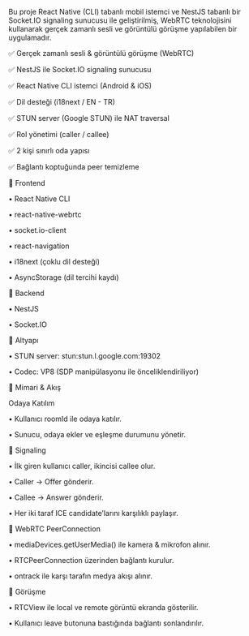 Bu proje React Native (CLI) tabanlı mobil istemci ve NestJS tabanlı bir Socket.IO signaling sunucusu ile geliştirilmiş, WebRTC teknolojisini kullanarak gerçek zamanlı sesli ve görüntülü görüşme yapılabilen bir uygulamadır.


✅ Gerçek zamanlı sesli & görüntülü görüşme (WebRTC)

✅ NestJS ile Socket.IO signaling sunucusu

✅ React Native CLI istemci (Android & iOS)

✅ Dil desteği (i18next / EN - TR)

✅ STUN server (Google STUN) ile NAT traversal

✅ Rol yönetimi (caller / callee)

✅ 2 kişi sınırlı oda yapısı

✅ Bağlantı koptuğunda peer temizleme


🔴 Frontend

󠁯•󠁏󠁏 React Native CLI

󠁯•󠁏󠁏 react-native-webrtc

󠁯•󠁏󠁏 socket.io-client

󠁯•󠁏󠁏 react-navigation

󠁯•󠁏󠁏 i18next (çoklu dil desteği)

󠁯•󠁏󠁏 AsyncStorage (dil tercihi kaydı)

🔴 Backend

󠁯•󠁏󠁏 NestJS

󠁯•󠁏󠁏 Socket.IO

📌  Altyapı

󠁯•󠁏󠁏 STUN server: stun:stun.l.google.com:19302

󠁯•󠁏󠁏 Codec: VP8 (SDP manipülasyonu ile önceliklendiriliyor)

📌  Mimari & Akış

Odaya Katılım

󠁯•󠁏󠁏 Kullanıcı roomId ile odaya katılır.

󠁯•󠁏󠁏 Sunucu, odaya ekler ve eşleşme durumunu yönetir.

📌 Signaling

󠁯•󠁏󠁏 İlk giren kullanıcı caller, ikincisi callee olur.

󠁯•󠁏󠁏 Caller → Offer gönderir.

󠁯•󠁏󠁏 Callee → Answer gönderir.

󠁯•󠁏󠁏 Her iki taraf ICE candidate’larını karşılıklı paylaşır.

📌  WebRTC PeerConnection

󠁯•󠁏󠁏 mediaDevices.getUserMedia() ile kamera & mikrofon alınır.

󠁯•󠁏󠁏 RTCPeerConnection üzerinden bağlantı kurulur.

󠁯•󠁏󠁏 ontrack ile karşı tarafın medya akışı alınır.

📌  Görüşme

󠁯•󠁏󠁏 RTCView ile local ve remote görüntü ekranda gösterilir.

󠁯•󠁏󠁏 Kullanıcı leave butonuna bastığında bağlantı sonlandırılır.
